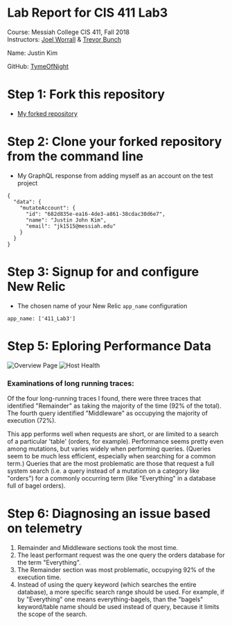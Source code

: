 # Lab Report for CIS 411 Lab3
Course: Messiah College CIS 411, Fall 2018<br/>
Instructors: [Joel Worrall](https://github.com/tangollama) & [Trevor Bunch](https://github.com/trevordbunch)<br/>

Name: Justin Kim<br/>

GitHub: [TymeOfNight](https://github.com/TymeOfNight)<br/>

# Step 1: Fork this repository
- [My forked repository](https://github.com/TymeOfNight/cis411_lab3)

# Step 2: Clone your forked repository from the command line
- My GraphQL response from adding myself as an account on the test project
```
{
  "data": {
    "mutateAccount": {
      "id": "682d835e-ea16-4de3-a861-38cdac30d6e7",
      "name": "Justin John Kim",
      "email": "jk1515@messiah.edu"
    }
  }
}
```

# Step 3: Signup for and configure New Relic
- The chosen name of your New Relic ```app_name``` configuration
```
app_name: ['411_Lab3']
```

# Step 5: Eploring Performance Data

![Overview Page]()
![Host Health]()

### Examinations of long running traces:

Of the four long-running traces I found, there were three traces that identified "Remainder" as taking the majority of the time (92% of the total).  The fourth query identified "Middleware" as occupying the majority of execution (72%).

This app performs well when requests are short, or are limited to a search of a particular 'table' (orders, for example).  Performance seems pretty even among mutations, but varies widely when performing queries.  (Queries seem to be much less efficient, especially when searching for a common term.)  Queries that are the most problematic are those that request a full system search (i.e. a query instead of a mutation on a category like "orders") for a commonly occurring term (like "Everything" in a database full of bagel orders).  

# Step 6: Diagnosing an issue based on telemetry

1. Remainder and Middleware sections took the most time.
2. The least performant request was the one query the orders database for the term "Everything".
3. The Remainder section was most problematic, occupying 92% of the execution time.
4. Instead of using the query keyword (which searches the entire database), a more specific search range should be used.  For example, if by "Everything" one means everything-bagels, than the "bagels" keyword/table name should be used instead of query, because it limits the scope of the search.